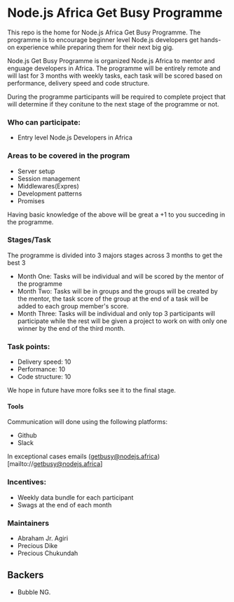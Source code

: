 # Node.js Africa Get Busy Programme
This repo is the home for Node.js Africa Get Busy Programme. The programme is to encourage beginner level Node.js developers get hands-on experience while preparing them for their next big gig. 

Node.js Get Busy Programme is organized Node.js Africa to mentor and enguage developers in Africa. The programme will be entirely remote and will last for 3 months with weekly tasks, each task will be scored based on performance, delivery speed and code structure.

During the programme participants will be required to complete project that will determine if they conitune to the next stage of the programme or not. 

### Who can participate:
- Entry level Node.js Developers in Africa 

### Areas to be covered in the program
- Server setup
- Session management
- Middlewares(Expres)
- Development patterns
- Promises

Having basic knowledge of the above will be great a +1 to you succeding in the programme. 

### Stages/Task

The programme is divided into 3 majors stages across 3 months to get the best 3

- Month One: Tasks will be individual and will be scored by the mentor of the programme
- Month Two: Tasks will be in groups and the groups will be created by the mentor, the task score of the group at the end of a task will be added to each group member's score.
- Month Three: Tasks will be individual and only top 3 participants will participate while the rest will be given a project to work on with only one winner by the end of the third month.

### Task points:
- Delivery speed: 10
- Performance: 10
- Code structure: 10

We hope in future have more folks see it to the final stage. 

#### Tools
Communication will done using the following platforms: 
- Github
- Slack

In exceptional cases emails (getbusy@nodejs.africa)[mailto://getbusy@nodejs.africa]

### Incentives:
- Weekly data bundle for each participant
- Swags at the end of each month

### Maintainers
- Abraham Jr. Agiri
- Precious Dike
- Precious Chukundah


## Backers 
- Bubble NG.
